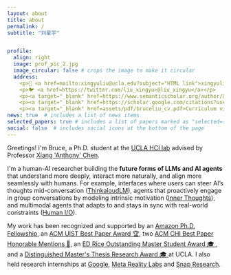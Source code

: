 ```yaml
---
layout: about
title: about
permalink: /
subtitle: "刘星宇"


profile:
  align: right
  image: prof_pic_2.jpg
  image_circular: false # crops the image to make it circular
  address: 
    <p>📧 <a href=mailto:xingyuliu@ucla.edu?subject="HTML link">xingyuliu@ucla.edu</a></p>
    <p>🐦 <a href=https://twitter.com/liu_xingyu>@liu_xingyu</a></p>
    <p><a target="_blank" href=https://www.semanticscholar.org/author/Xingyu-Bruce-Liu/2146036493>Semantic Scholar</a></p>
    <p><a target="_blank" href=https://scholar.google.com/citations?user=CTDSuK0AAAAJ>Google Scholar</a></p>
    <p><a target="_blank" href=assets/pdf/bruceliu_cv.pdf>Curriculum vitae</a></p>
news: true  # includes a list of news items
selected_papers: true # includes a list of papers marked as "selected={true}"
social: false  # includes social icons at the bottom of the page
---
```


Greetings! I'm Bruce, a Ph.D. student at the [UCLA HCI lab](https://hci.ucla.edu/) advised by Professor [Xiang 'Anthony' Chen](https://hci.prof/).

I'm a human-AI researcher building the <b>future forms of LLMs and AI agents</b> that understand more deeply, interact more naturally, and align more seamlessly with humans.
For example, interfaces where users can steer AI’s thoughts mid-conversation ([ThinkaloudLM](https://arxiv.org/abs/2502.18676)), agents that proactively engage in group conversations by modeling intrinsic motivation ([Inner Thoughts](https://liubruce.me/inner_thoughts/)), and multimodal agents that adapts to and stays in sync with real-world constraints ([Human I/O](https://liubruce.me/human_io/)).


My work has been recognized and supported by an [Amazon Ph.D. Fellowship](https://www.sciencehub.ucla.edu/2023-amazon-fellows/), an [ACM UIST Best Paper Award 🏆](https://programs.sigchi.org/uist/2022/awards/best-papers), two [ACM CHI Best Paper Honorable Mentions 🏅](https://programs.sigchi.org/chi/2024/program/content/148270), an [ED Rice Outstanding Master Student Award 🎓 ](https://samueli.ucla.edu/2023-samueli-awards/), and a [Distinguished Master's Thesis Research Award 🎓 ](https://www.ee.ucla.edu/ece-department-2021-2022-outstanding-student-awards-announced/) at UCLA. I also held research internships at [Google](https://research.google/), [Meta Reality Labs](https://about.meta.com/realitylabs/) and [Snap Research](https://www.snap.com/en-US).